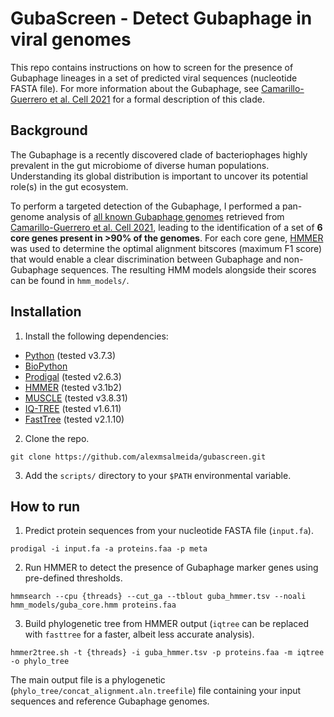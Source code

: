 # GubaScreen - Detect Gubaphage in viral genomes

This repo contains instructions on how to screen for the presence of Gubaphage lineages in a set of predicted viral sequences (nucleotide FASTA file). For more information about the Gubaphage, see [Camarillo-Guerrero et al. Cell 2021](https://www.sciencedirect.com/science/article/pii/S0092867421000726) for a formal description of this clade.

## Background

The Gubaphage is a recently discovered clade of bacteriophages highly prevalent in the gut microbiome of diverse human populations. Understanding its global distribution is important to uncover its potential role(s) in the gut ecosystem.

To perform a targeted detection of the Gubaphage, I performed a pan-genome analysis of [all known Gubaphage genomes](http://ftp.ebi.ac.uk/pub/databases/metagenomics/genome_sets/gut_phage_database/Gubaphage_genomes.fa) retrieved from [Camarillo-Guerrero et al. Cell 2021](https://www.sciencedirect.com/science/article/pii/S0092867421000726), leading to the identification of a set of <b>6 core genes present in >90% of the genomes</b>. For each core gene, [HMMER](http://hmmer.org/download.html) was used to determine the optimal alignment bitscores (maximum F1 score) that would enable a clear discrimination between Gubaphage and non-Gubaphage sequences. The resulting HMM models alongside their scores can be found in `hmm_models/`.

## Installation

1. Install the following dependencies:

* [Python](https://www.python.org/downloads/) (tested v3.7.3)
* [BioPython](https://biopython.org/wiki/Download)
* [Prodigal](https://github.com/hyattpd/Prodigal/wiki/installation) (tested v2.6.3)
* [HMMER](http://hmmer.org/download.html) (tested v3.1b2)
* [MUSCLE](https://www.drive5.com/muscle/downloads.htm) (tested v3.8.31)
* [IQ-TREE](http://www.iqtree.org/) (tested v1.6.11)
* [FastTree](http://www.microbesonline.org/fasttree/) (tested v2.1.10)

2. Clone the repo.

```
git clone https://github.com/alexmsalmeida/gubascreen.git
```

3. Add the `scripts/` directory to your `$PATH` environmental variable.

## How to run

1. Predict protein sequences from your nucleotide FASTA file (`input.fa`).

```
prodigal -i input.fa -a proteins.faa -p meta 
```

2. Run HMMER to detect the presence of Gubaphage marker genes using pre-defined thresholds.

```
hmmsearch --cpu {threads} --cut_ga --tblout guba_hmmer.tsv --noali hmm_models/guba_core.hmm proteins.faa
```

3. Build phylogenetic tree from HMMER output (`iqtree` can be replaced with `fasttree` for a faster, albeit less accurate analysis).

```
hmmer2tree.sh -t {threads} -i guba_hmmer.tsv -p proteins.faa -m iqtree -o phylo_tree
```

The main output file is a phylogenetic (`phylo_tree/concat_alignment.aln.treefile`) file containing your input sequences and reference Gubaphage genomes.
